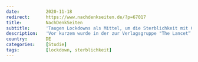 ```yaml
---
date:          2020-11-18
redirect:      https://www.nachdenkseiten.de/?p=67017
title:         NachDenkSeiten
subtitle:      'Taugen Lockdowns als Mittel, um die Sterblichkeit mit Covid-19 zu verringern?'
description:   'Vor kurzem wurde in der zur Verlagsgruppe "The Lancet“ gehörenden Fachzeitschrift "EClinicalMedicine" ein sehr interessanter Artikel veröffentlicht, in dem versucht wird, zu ergründen, welche Faktoren und Maßnahmen im Ländervergleich in Bezug auf die Todesfälle mit Covid-19 in Zusammenhang stehen könnten. Die Studie war eine Beobachtungsstudie, sodass sie nur eine Korrelation, nicht aber eine  ...'
country:       DE
categories:    [Studie]
tags:          [lockdown, sterblichkeit]
---
```

